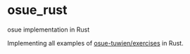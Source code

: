 # osue_rust
osue implementation in Rust

Implementing all examples of [osue-tuwien/exercises](https://github.com/osue-tuwien/exercises) in Rust.
